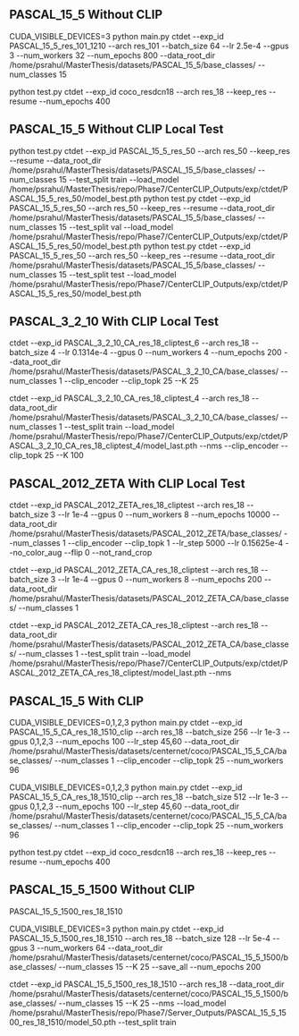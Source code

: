 ## PASCAL_15_5 Without CLIP

 CUDA_VISIBLE_DEVICES=3 python main.py ctdet --exp_id PASCAL_15_5_res_101_1210 --arch res_101 --batch_size 64  --lr 2.5e-4 --gpus 3 --num_workers 32 --num_epochs 800 --data_root_dir /home/psrahul/MasterThesis/datasets/PASCAL_15_5/base_classes/ --num_classes 15

python test.py ctdet --exp_id coco_resdcn18 --arch res_18 --keep_res --resume --num_epochs 400

## PASCAL_15_5 Without CLIP Local Test

python test.py ctdet --exp_id PASCAL_15_5_res_50 --arch res_50 --keep_res --resume --data_root_dir /home/psrahul/MasterThesis/datasets/PASCAL_15_5/base_classes/ --num_classes 15 --test_split train --load_model /home/psrahul/MasterThesis/repo/Phase7/CenterCLIP_Outputs/exp/ctdet/PASCAL_15_5_res_50/model_best.pth
python test.py ctdet --exp_id PASCAL_15_5_res_50 --arch res_50 --keep_res --resume --data_root_dir /home/psrahul/MasterThesis/datasets/PASCAL_15_5/base_classes/ --num_classes 15 --test_split val --load_model /home/psrahul/MasterThesis/repo/Phase7/CenterCLIP_Outputs/exp/ctdet/PASCAL_15_5_res_50/model_best.pth
python test.py ctdet --exp_id PASCAL_15_5_res_50 --arch res_50 --keep_res --resume --data_root_dir /home/psrahul/MasterThesis/datasets/PASCAL_15_5/base_classes/ --num_classes 15 --test_split test --load_model /home/psrahul/MasterThesis/repo/Phase7/CenterCLIP_Outputs/exp/ctdet/PASCAL_15_5_res_50/model_best.pth

## PASCAL_3_2_10 With CLIP Local Test

ctdet --exp_id PASCAL_3_2_10_CA_res_18_cliptest_6 --arch res_18 --batch_size 4 --lr 0.1314e-4 --gpus 0 --num_workers 4 --num_epochs 200 --data_root_dir /home/psrahul/MasterThesis/datasets/PASCAL_3_2_10_CA/base_classes/ --num_classes 1 --clip_encoder --clip_topk 25 --K 25

ctdet --exp_id PASCAL_3_2_10_CA_res_18_cliptest_4 --arch res_18 --data_root_dir /home/psrahul/MasterThesis/datasets/PASCAL_3_2_10_CA/base_classes/ --num_classes 1 --test_split train --load_model /home/psrahul/MasterThesis/repo/Phase7/CenterCLIP_Outputs/exp/ctdet/PASCAL_3_2_10_CA_res_18_cliptest_4/model_last.pth --nms --clip_encoder --clip_topk 25 --K 100

## PASCAL_2012_ZETA With CLIP Local Test


ctdet --exp_id PASCAL_2012_ZETA_res_18_cliptest --arch res_18 --batch_size 3 --lr 1e-4 --gpus 0 --num_workers 8 --num_epochs 10000 --data_root_dir /home/psrahul/MasterThesis/datasets/PASCAL_2012_ZETA/base_classes/ --num_classes 1 --clip_encoder --clip_topk 1 --lr_step 5000 --lr 0.15625e-4 --no_color_aug --flip 0 --not_rand_crop

ctdet --exp_id PASCAL_2012_ZETA_CA_res_18_cliptest --arch res_18 --batch_size 3 --lr 1e-4 --gpus 0 --num_workers 8 --num_epochs 200 --data_root_dir /home/psrahul/MasterThesis/datasets/PASCAL_2012_ZETA_CA/base_classes/ --num_classes 1 

ctdet --exp_id PASCAL_2012_ZETA_CA_res_18_cliptest --arch res_18 --data_root_dir /home/psrahul/MasterThesis/datasets/PASCAL_2012_ZETA_CA/base_classes/ --num_classes 1 --test_split train --load_model /home/psrahul/MasterThesis/repo/Phase7/CenterCLIP_Outputs/exp/ctdet/PASCAL_2012_ZETA_CA_res_18_cliptest/model_last.pth --nms 

## PASCAL_15_5 With CLIP

 CUDA_VISIBLE_DEVICES=0,1,2,3 python main.py ctdet --exp_id PASCAL_15_5_CA_res_18_1510_clip --arch res_18 --batch_size 256  --lr 1e-3 --gpus 0,1,2,3 --num_epochs 100 --lr_step 45,60 --data_root_dir /home/psrahul/MasterThesis/datasets/centernet/coco/PASCAL_15_5_CA/base_classes/ --num_classes 1 --clip_encoder --clip_topk 25 --num_workers 96 

 CUDA_VISIBLE_DEVICES=0,1,2,3 python main.py ctdet --exp_id PASCAL_15_5_CA_res_18_1510_clip --arch res_18 --batch_size 512  --lr 1e-3 --gpus 0,1,2,3 --num_epochs 100 --lr_step 45,60 --data_root_dir /home/psrahul/MasterThesis/datasets/centernet/coco/PASCAL_15_5_CA/base_classes/ --num_classes 1 --clip_encoder --clip_topk 25 --num_workers 96

python test.py ctdet --exp_id coco_resdcn18 --arch res_18 --keep_res --resume --num_epochs 400


## PASCAL_15_5_1500 Without CLIP

PASCAL_15_5_1500_res_18_1510

 CUDA_VISIBLE_DEVICES=3 python main.py ctdet --exp_id PASCAL_15_5_1500_res_18_1510 --arch res_18 --batch_size 128  --lr 5e-4 --gpus 3 --num_workers 64 --data_root_dir /home/psrahul/MasterThesis/datasets/centernet/coco/PASCAL_15_5_1500/base_classes/ --num_classes 15 --K 25 --save_all --num_epochs 200

ctdet --exp_id PASCAL_15_5_1500_res_18_1510 --arch res_18 --data_root_dir /home/psrahul/MasterThesis/datasets/centernet/coco/PASCAL_15_5_1500/base_classes/ --num_classes 15   --K 25 --nms  --load_model /home/psrahul/MasterThesis/repo/Phase7/Server_Outputs/PASCAL_15_5_1500_res_18_1510/model_50.pth --test_split train
